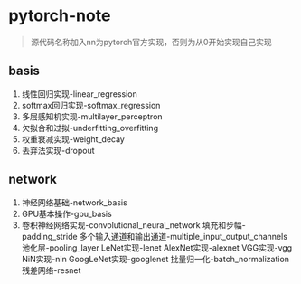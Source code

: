 # pytorch-note
> 源代码名称加入nn为pytorch官方实现，否则为从0开始实现自己实现
## basis
1. 线性回归实现-linear_regression
2. softmax回归实现-softmax_regression
3. 多层感知机实现-multilayer_perceptron
4. 欠拟合和过拟-underfitting_overfitting
5. 权重衰减实现-weight_decay
6. 丢弃法实现-dropout
## network
1. 神经网络基础-network_basis
2. GPU基本操作-gpu_basis
3.  卷积神经网络实现-convolutional_neural_network
    填充和步幅-padding_stride
    多个输入通道和输出通道-multiple_input_output_channels
    池化层-pooling_layer
    LeNet实现-lenet
    AlexNet实现-alexnet
    VGG实现-vgg
    NiN实现-nin
    GoogLeNet实现-googlenet
    批量归一化-batch_normalization
    残差网络-resnet